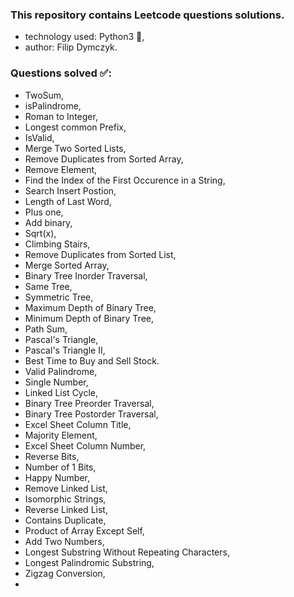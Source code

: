 ### This repository contains Leetcode questions solutions.
- technology used: Python3 🐍,
- author: Filip Dymczyk.

### Questions solved ✅:
- TwoSum,
- isPalindrome,
- Roman to Integer,
- Longest common Prefix,
- IsValid,
- Merge Two Sorted Lists,
- Remove Duplicates from Sorted Array,
- Remove Element,
- Find the Index of the First Occurence in a String,
- Search Insert Postion,
- Length of Last Word,
- Plus one,
- Add binary,
- Sqrt(x),
- Climbing Stairs,
- Remove Duplicates from Sorted List,
- Merge Sorted Array,
- Binary Tree Inorder Traversal,
- Same Tree,
- Symmetric Tree,
- Maximum Depth of Binary Tree,
- Minimum Depth of Binary Tree,
- Path Sum,
- Pascal's Triangle,
- Pascal's Triangle II,
- Best Time to Buy and Sell Stock.
- Valid Palindrome,
- Single Number,
- Linked List Cycle,
- Binary Tree Preorder Traversal,
- Binary Tree Postorder Traversal,
- Excel Sheet Column Title,
- Majority Element,
- Excel Sheet Column Number,
- Reverse Bits,
- Number of 1 Bits,
- Happy Number,
- Remove Linked List,
- Isomorphic Strings,
- Reverse Linked List,
- Contains Duplicate,
- Product of Array Except Self,
- Add Two Numbers,
- Longest Substring Without Repeating Characters,
- Longest Palindromic Substring,
- Zigzag Conversion,
- 


